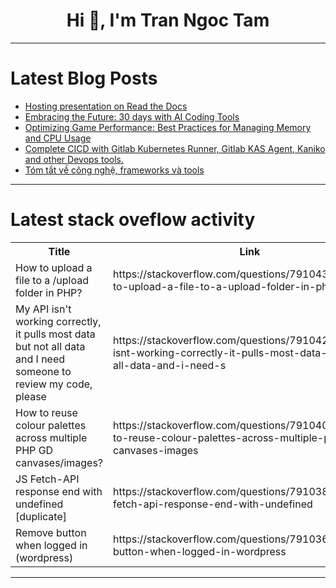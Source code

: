 <h1 align="center">Hi 👋, I'm Tran Ngoc Tam</h1>

---

# Latest Blog Posts 
<!-- BLOG-POST-LIST:START -->
- [Hosting presentation on Read the Docs](https://dev.to/attakei/hosting-presentation-on-read-the-docs-3lkc)
- [Embracing the Future: 30 days with AI Coding Tools](https://dev.to/kination/embracing-the-future-30-days-with-ai-coding-tools-3ni8)
- [Optimizing Game Performance: Best Practices for Managing Memory and CPU Usage](https://dev.to/gamepro/optimizing-game-performance-best-practices-for-managing-memory-and-cpu-usage-1mc0)
- [Complete CICD with Gitlab Kubernetes Runner, Gitlab KAS Agent, Kaniko and other Devops tools.](https://dev.to/raju_nandi_a2f810bf3664b6/complete-cicd-with-gitlab-kubernetes-runner-gitlab-kas-agent-kaniko-and-other-devops-tools-a8e)
- [Tóm tắt về công nghệ, frameworks và tools](https://dev.to/itprovn/tom-tat-ve-cong-nghe-frameworks-va-tools-ahl)
<!-- BLOG-POST-LIST:END -->

---

# Latest stack oveflow activity
<table>
  <tr><th>Title</th><th>Link</th></tr>
  <!-- STACKOVERFLOW:START --><tr><td>How to upload a file to a /upload folder in PHP?</td><td>https://stackoverflow.com/questions/79104344/how-to-upload-a-file-to-a-upload-folder-in-php</td></tr><tr><td>My API isn&#39;t working correctly, it pulls most data but not all data and I need someone to review my code, please</td><td>https://stackoverflow.com/questions/79104286/my-api-isnt-working-correctly-it-pulls-most-data-but-not-all-data-and-i-need-s</td></tr><tr><td>How to reuse colour palettes across multiple PHP GD canvases/images?</td><td>https://stackoverflow.com/questions/79104050/how-to-reuse-colour-palettes-across-multiple-php-gd-canvases-images</td></tr><tr><td>JS Fetch-API response end with undefined [duplicate]</td><td>https://stackoverflow.com/questions/79103826/js-fetch-api-response-end-with-undefined</td></tr><tr><td>Remove button when logged in &lpar;wordpress&rpar;</td><td>https://stackoverflow.com/questions/79103694/remove-button-when-logged-in-wordpress</td></tr><!-- STACKOVERFLOW:END -->
</table>

---


